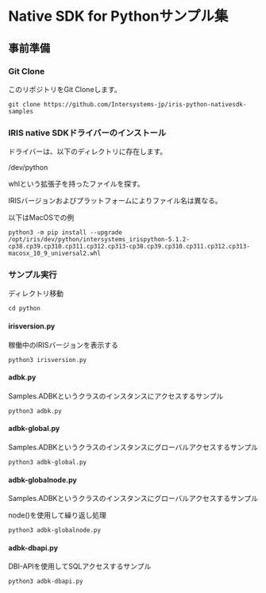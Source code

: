 # Native SDK for Pythonサンプル集
## 事前準備
### Git Clone

このリポジトリをGit Cloneします。

```git clone https://github.com/Intersystems-jp/iris-python-nativesdk-samples```

### IRIS native SDKドライバーのインストール

ドライバーは、以下のディレクトリに存在します。

<IRISInstallDir>/dev/python

whlという拡張子を持ったファイルを探す。

IRISバージョンおよびプラットフォームによりファイル名は異なる。

以下はMacOSでの例

```python3 -m pip install --upgrade /opt/iris/dev/python/intersystems_irispython-5.1.2-cp38.cp39.cp310.cp311.cp312.cp313-cp38.cp39.cp310.cp311.cp312.cp313-macosx_10_9_universal2.whl```

### サンプル実行

ディレクトリ移動

```cd python```

#### irisversion.py

稼働中のIRISバージョンを表示する

```python3 irisversion.py```

#### adbk.py

Samples.ADBKというクラスのインスタンスにアクセスするサンプル

```python3 adbk.py```

#### adbk-global.py

Samples.ADBKというクラスのインスタンスにグローバルアクセスするサンプル

```python3 adbk-global.py```

#### adbk-globalnode.py

Samples.ADBKというクラスのインスタンスにグローバルアクセスするサンプル

node()を使用して繰り返し処理

```python3 adbk-globalnode.py```

#### adbk-dbapi.py

DBI-APIを使用してSQLアクセスするサンプル

```python3 adbk-dbapi.py```

#### ##
